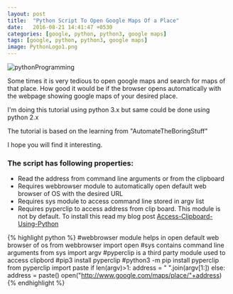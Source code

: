 ```yaml
---
layout: post
title:  "Python Script To Open Google Maps Of a Place"
date:   2016-08-21 14:41:47 +0530
categories: [google, python, python3, google maps]
tags: [google, python, python3, google maps]
image: PythonLogo1.png
---
```

![pythonProgramming](https://2.bp.blogspot.com/-HcQQFJBUzes/V7nlHFibAmI/AAAAAAAAEgw/RPxtYcg7Eo09uJeMdB15xrlYoV_AxHIswCLcB/s1600/python-programming.png)

Some times it is very tedious to open google maps and search for maps of that place. How good it would be if the browser opens automatically with the webpage showing google maps of your desired place.

I'm doing this tutorial using python 3.x but same could be done using python 2.x

The tutorial is based on the learning from "AutomateTheBoringStuff"

I hope you will find it interesting.

### The script has following properties:

* Read the address from command line arguments or from the clipboard
* Requires webbrowser module to automatically open default web browser of OS with the desired URL
* Requires sys module to access command line stored in argv list
* Requires pyperclip to access address from clip board. This module is not by default. To install this read my blog post [Access-Clipboard-Using-Python](https://azhar22k.github.io//python/python3/2016/06/30/Access-clipboard-using-python.html)

{% highlight python %}
#webbrowser module helps in open default web browser of os
from webbrowser import open
#sys contains command line arguments
from sys import argv
#pyperclip is a third party module used to access clipbord
#pip3 install pyperclip
#python3 -m pip install pyperclip
from pyperclip import paste
if len(argv)>1:
	address = " ".join(argv[1:])
else:
	address = paste()
open("http://www.google.com/maps/place/"+address)
{% endhighlight %}
